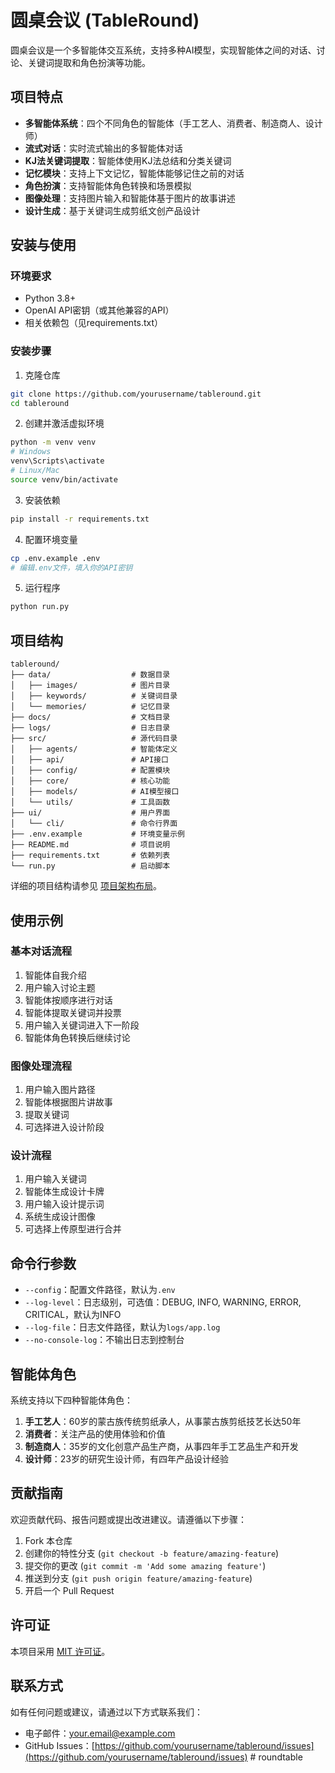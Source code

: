 # 圆桌会议 (TableRound)

圆桌会议是一个多智能体交互系统，支持多种AI模型，实现智能体之间的对话、讨论、关键词提取和角色扮演等功能。

## 项目特点

- **多智能体系统**：四个不同角色的智能体（手工艺人、消费者、制造商人、设计师）
- **流式对话**：实时流式输出的多智能体对话
- **KJ法关键词提取**：智能体使用KJ法总结和分类关键词
- **记忆模块**：支持上下文记忆，智能体能够记住之前的对话
- **角色扮演**：支持智能体角色转换和场景模拟
- **图像处理**：支持图片输入和智能体基于图片的故事讲述
- **设计生成**：基于关键词生成剪纸文创产品设计

## 安装与使用

### 环境要求

- Python 3.8+
- OpenAI API密钥（或其他兼容的API）
- 相关依赖包（见requirements.txt）

### 安装步骤

1. 克隆仓库
```bash
git clone https://github.com/yourusername/tableround.git
cd tableround
```

2. 创建并激活虚拟环境
```bash
python -m venv venv
# Windows
venv\Scripts\activate
# Linux/Mac
source venv/bin/activate
```

3. 安装依赖
```bash
pip install -r requirements.txt
```

4. 配置环境变量
```bash
cp .env.example .env
# 编辑.env文件，填入你的API密钥
```

5. 运行程序
```bash
python run.py
```

## 项目结构

```
tableround/
├── data/                  # 数据目录
│   ├── images/            # 图片目录
│   ├── keywords/          # 关键词目录
│   └── memories/          # 记忆目录
├── docs/                  # 文档目录
├── logs/                  # 日志目录
├── src/                   # 源代码目录
│   ├── agents/            # 智能体定义
│   ├── api/               # API接口
│   ├── config/            # 配置模块
│   ├── core/              # 核心功能
│   ├── models/            # AI模型接口
│   └── utils/             # 工具函数
├── ui/                    # 用户界面
│   └── cli/               # 命令行界面
├── .env.example           # 环境变量示例
├── README.md              # 项目说明
├── requirements.txt       # 依赖列表
└── run.py                 # 启动脚本
```

详细的项目结构请参见 [项目架构布局](docs/项目架构布局.md)。

## 使用示例

### 基本对话流程

1. 智能体自我介绍
2. 用户输入讨论主题
3. 智能体按顺序进行对话
4. 智能体提取关键词并投票
5. 用户输入关键词进入下一阶段
6. 智能体角色转换后继续讨论

### 图像处理流程

1. 用户输入图片路径
2. 智能体根据图片讲故事
3. 提取关键词
4. 可选择进入设计阶段

### 设计流程

1. 用户输入关键词
2. 智能体生成设计卡牌
3. 用户输入设计提示词
4. 系统生成设计图像
5. 可选择上传原型进行合并

## 命令行参数

- `--config`：配置文件路径，默认为`.env`
- `--log-level`：日志级别，可选值：DEBUG, INFO, WARNING, ERROR, CRITICAL，默认为INFO
- `--log-file`：日志文件路径，默认为`logs/app.log`
- `--no-console-log`：不输出日志到控制台

## 智能体角色

系统支持以下四种智能体角色：

1. **手工艺人**：60岁的蒙古族传统剪纸承人，从事蒙古族剪纸技艺长达50年
2. **消费者**：关注产品的使用体验和价值
3. **制造商人**：35岁的文化创意产品生产商，从事四年手工艺品生产和开发
4. **设计师**：23岁的研究生设计师，有四年产品设计经验

## 贡献指南

欢迎贡献代码、报告问题或提出改进建议。请遵循以下步骤：

1. Fork 本仓库
2. 创建你的特性分支 (`git checkout -b feature/amazing-feature`)
3. 提交你的更改 (`git commit -m 'Add some amazing feature'`)
4. 推送到分支 (`git push origin feature/amazing-feature`)
5. 开启一个 Pull Request

## 许可证

本项目采用 [MIT 许可证](LICENSE)。

## 联系方式

如有任何问题或建议，请通过以下方式联系我们：

- 电子邮件：your.email@example.com
- GitHub Issues：[https://github.com/yourusername/tableround/issues](https://github.com/yourusername/tableround/issues)
#   r o u n d t a b l e  
 